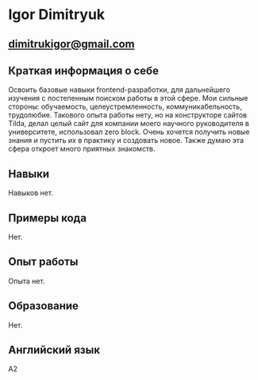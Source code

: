# Igor Dimitryuk
## dimitrukigor@gmail.com
## Краткая информация о себе
Освоить базовые навыки frontend-разработки, для дальнейшего изучения с постепенным поиском работы в этой сфере. Мои сильные стороны: обучаемость, целеустремленность, коммуникабельность, трудолюбие. Такового опыта работы нету, но на конструкторе сайтов Tilda, делал целый сайт для компании моего научного руководителя в университете, использовал zero block. Очень хочется получить новые знания и пустить их в практику и создовать новое. Также думаю эта сфера откроет много приятных знакомств.
## Навыки
Навыков нет.
## Примеры кода
Нет.
## Опыт работы
Опыта нет.
## Образование
Нет.
## Английский язык
A2
 
